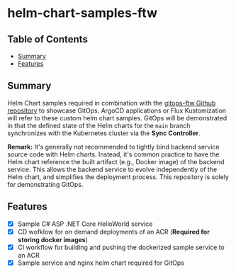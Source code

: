 # helm-chart-samples-ftw

## Table of Contents

+ [Summary](#summary)
+ [Features](#features)

## Summary

Helm Chart samples required in combination with the [gitops-ftw Github repository](https://github.com/MGTheTrain/gitops-ftw) to showcase GitOps. ArgoCD applications or Flux Kustomization will refer to these custom helm chart samples. GitOps will be demonstrated in that the defined state of the Helm charts for the `main` branch synchronizes with the Kubernetes cluster via the **Sync Controller**.

**Remark:** It's generally not recommended to tightly bind backend service source code with Helm charts. Instead, it's common practice to have the Helm chart reference the built artifact (e.g., Docker image) of the backend service. This allows the backend service to evolve independently of the Helm chart, and simplifies the deployment process. This repository is solely for demonstrating GitOps.

## Features

- [x] Sample C# ASP .NET Core HelloWorld service 
- [x] CD wofklow for on demand deployments of an ACR (**Required for storing docker images**)
- [x] CI workflow for building and pushing the dockerized sample service to an ACR
- [x] Sample service and nginx helm chart required for GitOps